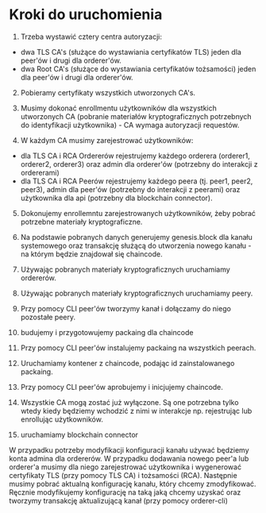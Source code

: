 # Kroki do uruchomienia
1. Trzeba wystawić cztery centra autoryzacji:
- dwa TLS CA's (służące do wystawiania certyfikatów TLS) jeden dla peer'ów i drugi dla orderer'ów.
- dwa Root CA's (służące do wystawiania certyfikatów tożsamości) jeden dla peer'ów i drugi dla orderer'ów.

2. Pobieramy certyfikaty wszystkich utworzonych CA's.

3. Musimy dokonać enrollmentu użytkowników dla wszystkich utworzonych CA (pobranie materiałów kryptograficznych potrzebnych do identyfikacji użytkownika) - CA wymaga autoryzacji requestów.

4. W każdym CA musimy zarejestrować użytkowników:
- dla TLS CA i RCA Ordererów rejestrujemy każdego orderera (orderer1, orderer2, orderer3) oraz admin dla orderer'ów (potrzebny do interakcji z ordererami)
- dla TLS CA i RCA Peerów rejestrujemy każdego peera (tj. peer1, peer2, peer3), admin dla peer'ów (potrzebny do interakcji z peerami) oraz użytkownika dla api (potrzebny dla blockchain connector).

5. Dokonujemy enrollemntu zarejestrowanych użytkowników, żeby pobrać potrzebne materiały kryptograficzne.

6. Na podstawie pobranych danych generujemy genesis.block dla kanału systemowego oraz transakcję służącą do utworzenia nowego kanału - na którym będzie znajdował się chaincode.

7. Używając pobranych materiały kryptograficznych uruchamiamy ordererów.

8. Używając pobranych materiały kryptograficznych uruchamiamy peery.

8. Przy pomocy CLI peer'ów tworzymy kanał i dołączamy do niego pozostałe peery.

9. budujemy i przygotowujemy packaing dla chaincode

10. Przy pomocy CLI peer'ów instalujemy packaing na wszystkich peerach. 

11. Uruchamiamy kontener z chaincode, podając id zainstalowanego packaing.

12. Przy pomocy CLI peer'ów aprobujemy i inicjujemy chaincode.

13. Wszystkie CA mogą zostać już wyłączone. Są one potrzebna tylko wtedy kiedy będziemy wchodzić z nimi w interakcje np. rejestrując lub enrollując użytkowników.

14. uruchamiamy blockchain connector

W przypadku potrzeby modyfikacji konfiguracji kanału używać będziemy konta admina dla ordererów. W przypadku dodawania nowego peer'a lub orderer'a musimy dla niego zarejestrować użytkownika i wygenerować certyfikaty TLS (przy pomocy TLS CA) i tożsamości (RCA). Następnie musimy pobrać aktualną konfigurację kanału, który chcemy zmodyfikować. Ręcznie modyfikujemy konfigurację na taką jaką chcemy uzyskać oraz tworzymy transakcję aktualizującą kanał (przy pomocy orderer-cli)
